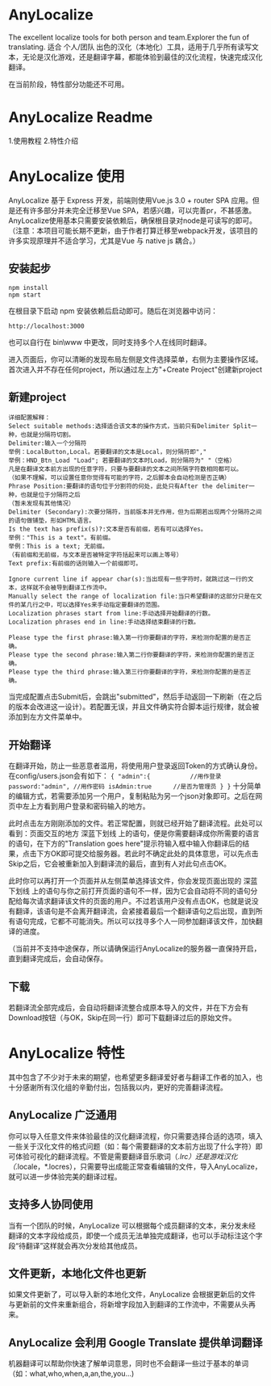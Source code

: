 # AnyLocalize
The excellent localize tools for both person and team.Explorer the fun of translating.
适合 个人/团队 出色的汉化（本地化）工具，适用于几乎所有读写文本，无论是汉化游戏，还是翻译字幕，都能体验到最佳的汉化流程，快速完成汉化翻译。

在当前阶段，特性部分功能还不可用。

# AnyLocalize Readme
1.使用教程
2.特性介绍

# AnyLocalize 使用
AnyLocalize 基于 Express 开发，前端则使用Vue.js 3.0 + router SPA 应用。但是还有许多部分并未完全迁移至Vue SPA，若感兴趣，可以完善pr，不甚感激。AnyLocalize使用基本只需要安装依赖后，确保根目录对node是可读写的即可。
（注意：本项目可能长期不更新，由于作者打算迁移至webpack开发，该项目的许多实现原理并不适合学习，尤其是Vue 与 native js 耦合。）

## 安装起步
```
npm install
npm start
```
在根目录下启动 npm 安装依赖后启动即可。随后在浏览器中访问：
```
http://localhost:3000 
```
也可以自行在 bin\www 中更改，同时支持多个人在线同时翻译。

进入页面后，你可以清晰的发现布局左侧是文件选择菜单，右侧为主要操作区域。首次进入并不存在任何project，所以通过左上方"+Create Project"创建新project

## 新建project

```
详细配置解释：
Select suitable methods:选择适合该文本的操作方式，当前只有Delimiter Split一种，也就是分隔符切割。
Delimiter:输入一个分隔符
举例：LocalButton,Local。若要翻译的文本是Local，则分隔符即","
举例：HND_Btn_Load "Load"; 若要翻译的文本时Load，则分隔符为" "（空格）
凡是在翻译文本前方出现的任意字符，只要与要翻译的文本之间所隔字符数相同都可以。
（如果不理解，可以设置任意你觉得有可能的字符，之后脚本会自动检测是否正确）
Phrase Position:要翻译的语句位于分割符的何处，此处只有After the delimiter一种，也就是位于分隔符之后
（暂未发现有其他情况）
Delimiter (Secondary):次要分隔符，当前版本并无作用，但为后期若出现两个分隔符之间的语句做铺垫，形如HTML语言。
Is the text has prefix(s)?:文本是否有前缀，若有可以选择Yes。
举例："This is a text"。有前缀。
举例：This is a text; 无前缀。
（有前缀和无前缀，与文本是否被特定字符括起来可以画上等号）
Text prefix:有前缀的话则输入一个前缀即可。

Ignore current line if appear char(s):当出现有一些字符时，就跳过这一行的文本，这样就不会被导到翻译工作流中。
Manually select the range of localization file:当只希望翻译的这部分只是在文件的某几行之中，可以选择Yes来手动指定要翻译的范围。
Localization phrases start from line:手动选择开始翻译的行数。
Localization phrases end in line:手动选择结束翻译的行数。

Please type the first phrase:输入第一行你要翻译的字符，来检测你配置的是否正确。
Please type the second phrase:输入第二行你要翻译的字符，来检测你配置的是否正确。
Please type the third phrase:输入第三行你要翻译的字符，来检测你配置的是否正确。
```
当完成配置点击Submit后，会跳出"submitted"，然后手动返回一下刷新（在之后的版本会改进这一设计）。若配置无误，并且文件确实符合脚本运行规律，就会被添加到左方文件菜单中。

## 开始翻译

在翻译开始，防止一些恶意者滥用，将使用用户登录返回Token的方式确认身份。在config/users.json会有如下：
``
{
  "admin":{           //用作登录
    password:"admin", //用作密码
    isAdmin:true      //是否为管理员
  }
}
``
十分简单的编辑方式，若需要添加另一个用户，复制粘贴为另一个json对象即可。之后在网页中左上方看到用户登录和密码输入的地方。

此时点击左方刚刚添加的文件。若正常配置，则就已经开始了翻译流程。此处可以看到：页面交互的地方 深蓝下划线 上的语句，便是你需要翻译成你所需要的语言的语句，在下方的"Translation goes here"提示符输入框中输入你翻译后的结果，点击下方OK即可提交给服务器。若此时不确定此处的具体意思，可以先点击Skip之后，它会被重新加入到翻译流的最后，直到有人对此句点击OK。

此时你可以再打开一个页面并从左侧菜单选择该文件，你会发现页面出现的 深蓝下划线 上的语句与你之前打开页面的语句不一样，因为它会自动将不同的语句分配给每次请求翻译该文件的页面的用户。不过若该用户没有点击OK，也就是说没有翻译，该语句是不会离开翻译流，会紧接着最后一个翻译语句之后出现，直到所有语句完成，它都不可能消失。所以可以找寻多个人一同参加翻译该文件，加快翻译的进度。

（当前并不支持中途保存，所以请确保运行AnyLocalize的服务器一直保持开启，直到翻译完成后，会自动保存。

## 下载

若翻译流全部完成后，会自动将翻译流整合成原本导入的文件，并在下方会有Download按钮（与OK，Skip在同一行）即可下载翻译过后的原始文件。

# AnyLocalize 特性
其中包含了不少对于未来的期望，也希望更多翻译爱好者与翻译工作者的加入，也十分感谢所有汉化组的辛勤付出，包括我以内，更好的完善翻译流程。

## AnyLocalize 广泛通用
你可以导入任意文件来体验最佳的汉化翻译流程，你只需要选择合适的选项，填入一些关于汉化文件的格式问题（如：每个需要翻译的文本前方出现了什么字符）即可体验可视化的翻译流程。不管是需要翻译音乐歌词（*.lrc）还是游戏汉化（*.locale，*.locres），只需要导出成能正常查看编辑的文件，导入AnyLocalize，就可以进一步体验完美的翻译过程。

## 支持多人协同使用
当有一个团队的时候，AnyLocalize 可以根据每个成员翻译的文本，来分发未经翻译的文本字段给成员，即使一个成员无法单独完成翻译，也可以手动标注这个字段“待翻译”这样就会再次分发给其他成员。

## 文件更新，本地化文件也更新
如果文件更新了，可以导入新的本地化文件，AnyLocalize 会根据更新后的文件与更新前的文件来重新组合，将新增字段加入到翻译的工作流中，不需要从头再来。

## AnyLocalize 会利用 Google Translate 提供单词翻译
机器翻译可以帮助你快速了解单词意思，同时也不会翻译一些过于基本的单词（如：what,who,when,a,an,the,you...)
